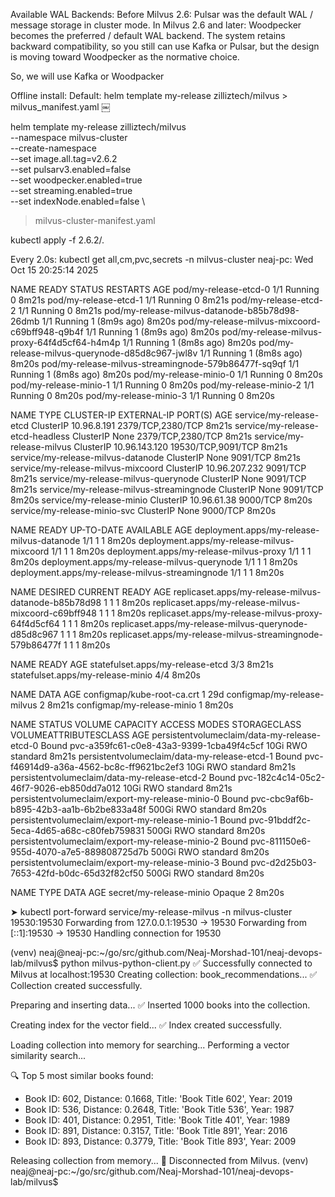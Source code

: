
Available WAL Backends: 
Before Milvus 2.6: Pulsar was the default WAL / message storage in cluster mode.
In Milvus 2.6 and later: Woodpecker becomes the preferred / default WAL backend.
The system retains backward compatibility, so you still can use Kafka or Pulsar, but the design is moving toward Woodpecker as the normative choice.

So, we will use Kafka or Woodpacker 






Offline install: 
Default:
helm template my-release zilliztech/milvus > milvus_manifest.yaml
￼


helm template my-release zilliztech/milvus \
  --namespace milvus-cluster \
  --create-namespace \
  --set image.all.tag=v2.6.2 \
  --set pulsarv3.enabled=false \
  --set woodpecker.enabled=true \
  --set streaming.enabled=true \
  --set indexNode.enabled=false \
  > milvus-cluster-manifest.yaml







kubectl apply -f 2.6.2/.




Every 2.0s: kubectl get all,cm,pvc,secrets -n milvus-cluster                                                                                                neaj-pc: Wed Oct 15 20:25:14 2025

NAME                                                   READY   STATUS    RESTARTS       AGE
pod/my-release-etcd-0                                  1/1     Running   0              8m21s
pod/my-release-etcd-1                                  1/1     Running   0              8m21s
pod/my-release-etcd-2                                  1/1     Running   0              8m21s
pod/my-release-milvus-datanode-b85b78d98-26dmb         1/1     Running   1 (8m9s ago)   8m20s
pod/my-release-milvus-mixcoord-c69bff948-q9b4f         1/1     Running   1 (8m9s ago)   8m20s
pod/my-release-milvus-proxy-64f4d5cf64-h4m4p           1/1     Running   1 (8m8s ago)   8m20s
pod/my-release-milvus-querynode-d85d8c967-jwl8v        1/1     Running   1 (8m8s ago)   8m20s
pod/my-release-milvus-streamingnode-579b86477f-sq9qf   1/1     Running   1 (8m8s ago)   8m20s
pod/my-release-minio-0                                 1/1     Running   0              8m20s
pod/my-release-minio-1                                 1/1     Running   0              8m20s
pod/my-release-minio-2                                 1/1     Running   0              8m20s
pod/my-release-minio-3                                 1/1     Running   0              8m20s

NAME                                      TYPE        CLUSTER-IP      EXTERNAL-IP   PORT(S)              AGE
service/my-release-etcd                   ClusterIP   10.96.8.191     <none>        2379/TCP,2380/TCP    8m21s
service/my-release-etcd-headless          ClusterIP   None            <none>        2379/TCP,2380/TCP    8m21s
service/my-release-milvus                 ClusterIP   10.96.143.120   <none>        19530/TCP,9091/TCP   8m21s
service/my-release-milvus-datanode        ClusterIP   None            <none>        9091/TCP             8m21s
service/my-release-milvus-mixcoord        ClusterIP   10.96.207.232   <none>        9091/TCP             8m21s
service/my-release-milvus-querynode       ClusterIP   None            <none>        9091/TCP             8m21s
service/my-release-milvus-streamingnode   ClusterIP   None            <none>        9091/TCP             8m20s
service/my-release-minio                  ClusterIP   10.96.61.38     <none>        9000/TCP             8m20s
service/my-release-minio-svc              ClusterIP   None            <none>        9000/TCP             8m20s

NAME                                              READY   UP-TO-DATE   AVAILABLE   AGE
deployment.apps/my-release-milvus-datanode        1/1     1            1           8m20s
deployment.apps/my-release-milvus-mixcoord        1/1     1            1           8m20s
deployment.apps/my-release-milvus-proxy           1/1     1            1           8m20s
deployment.apps/my-release-milvus-querynode       1/1     1            1           8m20s
deployment.apps/my-release-milvus-streamingnode   1/1     1            1           8m20s

NAME                                                         DESIRED   CURRENT   READY   AGE
replicaset.apps/my-release-milvus-datanode-b85b78d98         1         1         1       8m20s
replicaset.apps/my-release-milvus-mixcoord-c69bff948         1         1         1       8m20s
replicaset.apps/my-release-milvus-proxy-64f4d5cf64           1         1         1       8m20s
replicaset.apps/my-release-milvus-querynode-d85d8c967        1         1         1       8m20s
replicaset.apps/my-release-milvus-streamingnode-579b86477f   1         1         1       8m20s

NAME                                READY   AGE
statefulset.apps/my-release-etcd    3/3     8m21s
statefulset.apps/my-release-minio   4/4     8m20s

NAME                          DATA   AGE
configmap/kube-root-ca.crt    1      29d
configmap/my-release-milvus   2      8m21s
configmap/my-release-minio    1      8m20s

NAME                                              STATUS   VOLUME                                     CAPACITY   ACCESS MODES   STORAGECLASS   VOLUMEATTRIBUTESCLASS   AGE
persistentvolumeclaim/data-my-release-etcd-0      Bound    pvc-a359fc61-c0e8-43a3-9399-1cba49f4c5cf   10Gi       RWO            standard       <unset>                 8m21s
persistentvolumeclaim/data-my-release-etcd-1      Bound    pvc-f46914d9-a36a-4562-bc8c-ff9621bc2ef3   10Gi       RWO            standard       <unset>                 8m21s
persistentvolumeclaim/data-my-release-etcd-2      Bound    pvc-182c4c14-05c2-46f7-9026-eb850dd7a012   10Gi       RWO            standard       <unset>                 8m21s
persistentvolumeclaim/export-my-release-minio-0   Bound    pvc-cbc9af6b-b895-42b3-aa1b-6b2be833a48f   500Gi      RWO            standard       <unset>                 8m20s
persistentvolumeclaim/export-my-release-minio-1   Bound    pvc-91bddf2c-5eca-4d65-a68c-c80feb759831   500Gi      RWO            standard       <unset>                 8m20s
persistentvolumeclaim/export-my-release-minio-2   Bound    pvc-811150e6-955d-4070-a7e5-889808725d7b   500Gi      RWO            standard       <unset>                 8m20s
persistentvolumeclaim/export-my-release-minio-3   Bound    pvc-d2d25b03-7653-42fd-b0dc-65d32f82cf50   500Gi      RWO            standard       <unset>                 8m20s

NAME                      TYPE     DATA   AGE
secret/my-release-minio   Opaque   2      8m20s








➤ kubectl port-forward service/my-release-milvus -n milvus-cluster 19530:19530
Forwarding from 127.0.0.1:19530 -> 19530
Forwarding from [::1]:19530 -> 19530
Handling connection for 19530


(venv) neaj@neaj-pc:~/go/src/github.com/Neaj-Morshad-101/neaj-devops-lab/milvus$ python milvus-python-client.py 
✅ Successfully connected to Milvus at localhost:19530
Creating collection: book_recommendations...
✅ Collection created successfully.

Preparing and inserting data...
✅ Inserted 1000 books into the collection.

Creating index for the vector field...
✅ Index created successfully.

Loading collection into memory for searching...
Performing a vector similarity search...

🔍 Top 5 most similar books found:
  - Book ID: 602, Distance: 0.1668, Title: 'Book Title 602', Year: 2019
  - Book ID: 536, Distance: 0.2648, Title: 'Book Title 536', Year: 1987
  - Book ID: 401, Distance: 0.2951, Title: 'Book Title 401', Year: 1989
  - Book ID: 891, Distance: 0.3157, Title: 'Book Title 891', Year: 2016
  - Book ID: 893, Distance: 0.3779, Title: 'Book Title 893', Year: 2009

Releasing collection from memory...
🔌 Disconnected from Milvus.
(venv) neaj@neaj-pc:~/go/src/github.com/Neaj-Morshad-101/neaj-devops-lab/milvus$ 
